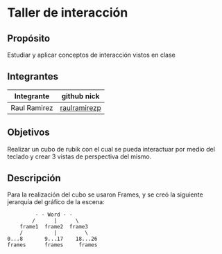 # Taller de interacción

## Propósito

Estudiar y aplicar conceptos de interacción vistos en clase

## Integrantes

| Integrante | github nick |
|------------|-------------|
|Raul Ramirez| [raulramirezp](https://github.com/raulramirezp)             |

## Objetivos

Realizar un cubo de rubik con el cual se pueda interactuar por medio del teclado y crear 3 vistas de perspectiva
del mismo. 

## Descripción
Para la realización del cubo se usaron Frames, y se creó la siguiente jerarquía del gráfico de la escena:
``` 
         - - Word - - 
        /      |      \
    frame1  frame2  frame3
    /          |         \
0...8       9...17    18...26
frames      frames     frames
``` 

